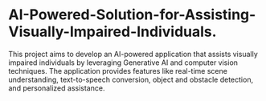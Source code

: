 # AI-Powered-Solution-for-Assisting-Visually-Impaired-Individuals.
This project aims to develop an AI-powered application that assists visually impaired individuals by leveraging Generative AI and computer vision techniques. The application provides features like real-time scene understanding, text-to-speech conversion, object and obstacle detection, and personalized assistance.

